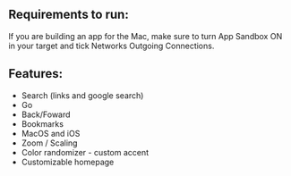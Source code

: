 ## Requirements to run: 
If you are building an app for the Mac, make sure to turn App Sandbox ON in your target and tick Networks Outgoing Connections.

## Features: 
- Search (links and google search)
- Go
- Back/Foward
- Bookmarks
- MacOS and iOS
- Zoom / Scaling
- Color randomizer - custom accent
- Customizable homepage
